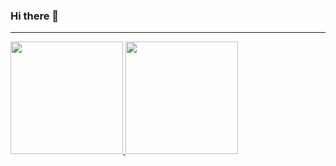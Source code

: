 ### Hi there 👋

----
<a href="https://github.com/Hitomizavr">
  <img height="180em" src="https://github-readme-stats-eight-theta.vercel.app/api?username=Hitomizavr&show_icons=true&theme=nord&include_all_commits=true&count_private=true" />
  <img height="180em" src="https://github-readme-stats-eight-theta.vercel.app/api/top-langs/?username=Hitomizavr&layout=compact&theme=nord" />
</a>

<!--
**Hitomizavr/Hitomizavr** is a ✨ _special_ ✨ repository because its `README.md` (this file) appears on your GitHub profile.

Here are some ideas to get you started:

- 🔭 I’m currently working on ...
- 🌱 I’m currently learning ...
- 👯 I’m looking to collaborate on ...
- 🤔 I’m looking for help with ...
- 💬 Ask me about ...
- 📫 How to reach me: ...
- 😄 Pronouns: ...
- ⚡ Fun fact: ...
-->
